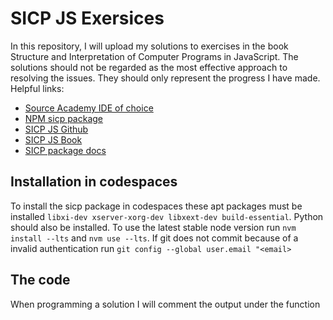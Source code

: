 # SICP JS Exersices

In this repository, I will upload my solutions to exercises in the book Structure and Interpretation of Computer Programs in JavaScript. The solutions should not be regarded as the most effective approach to resolving the issues. They should only represent the progress I have made.
Helpful links:

- [Source Academy IDE of choice](https://about.sourceacademy.org/package/)
- [NPM sicp package](https://www.npmjs.com/package/sicp)
- [SICP JS Github](https://github.com/source-academy/sicp/blob/master/README.md)
- [SICP JS Book](https://sourceacademy.org/sicpjs/index)
- [SICP package docs](https://docs.sourceacademy.org/source_4/global.html#)

## Installation in codespaces

To install the sicp package in codespaces these apt packages must be installed `libxi-dev xserver-xorg-dev libxext-dev build-essential`. Python should also be installed. To use the latest stable node version run `nvm install --lts` and `nvm use --lts`. If git does not commit because of a invalid authentication run `git config --global user.email "<email>`

## The code

When programming a solution I will comment the output under the function
